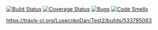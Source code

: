 [![Build Status](https://travis-ci.org/LusecnkoDan/Test2.svg?branch=master)](https://travis-ci.org/LusecnkoDan/Test2)
[![Coverage Status](https://coveralls.io/repos/zdoroven/testeditor/badge.svg?branch=master)](https://coveralls.io/githu/LusecnkoDan/Test2?branch=master)
[![Bugs](https://sonarcloud.io/api/project_badges/measure?project=LusecnkoDan_Test2&metric=bugs)](https://sonarcloud.io/dashboard?id=LusecnkoDan_Test2)
[![Code Smells](https://sonarcloud.io/api/project_badges/measure?project=LusecnkoDan_Test2&metric=code_smells)](https://sonarcloud.io/dashboard?id=LusecnkoDan_Test2)

https://travis-ci.org/LusecnkoDan/Test2/builds/533785063

